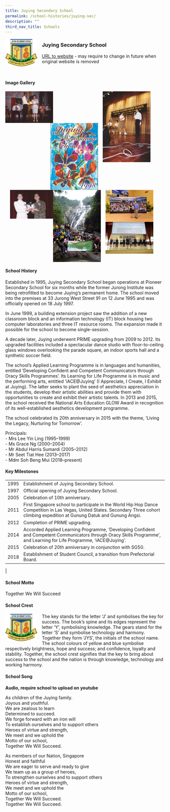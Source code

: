```yaml
---
title: Juying Secondary School
permalink: /school-histories/juying-sec/
description: ""
third_nav_title: Schools
---
```

<img src="/images/juyingsec1.png" style="width:20%;margin-right:15px;" align = "left">

### **Juying Secondary School**
[URL to website](https://juyingsec.moe.edu.sg/) - may require to change in future when original website is removed

<br clear="left">

#### **Image Gallery**

<p><a href="https://d1yxymztqoj7qn.amplifyapp.com/images/juyingsec2.jpg">  
<img src="/images/juyingsec2.jpg" style="width:30%;margin-right:15px;" align = "left">
</a></p>

<p><a href="https://d1yxymztqoj7qn.amplifyapp.com/images/juyingsec4.jpg">  
<img src="/images/juyingsec4.jpg" style="width:30%;margin-right:45px;" align = "right">
</a></p>

<p><a href="https://d1yxymztqoj7qn.amplifyapp.com/images/juyingsec3.jpg">  
<img src="/images/juyingsec3.jpg" style="width:30%;margin-right:15px;" align = "right">
</a></p>

<br clear="left">

<p><a href="https://d1yxymztqoj7qn.amplifyapp.com/images/juyingsec5.jpg">  
<img src="/images/juyingsec5.jpg" style="width:27%;margin-left:15px;" align = "left">
</a></p>

<p><a href="https://d1yxymztqoj7qn.amplifyapp.com/images/juyingsec6.jpg">  
<img src="/images/juyingsec6.jpg" style="width:30%;margin-right:15px;" align = "left">
</a></p>

<p><a href="https://d1yxymztqoj7qn.amplifyapp.com/images/juyingsec7.jpg">  
<img src="/images/juyingsec7.jpg" style="width:30%;margin-right:15px;" align = "left">
</a></p>

<p><a href="https://d1yxymztqoj7qn.amplifyapp.com/images/juyingsec8.jpg">  
<img src="/images/juyingsec8.jpg" style="width:30%;margin-right:15px;" align = "left">
</a></p>

<br clear="left">

#### **School History**
Established in 1995, Juying Secondary School began operations at Pioneer Secondary School for six months while the former Jurong Institute was being retrofitted to become Juying’s permanent home. The school moved into the premises at 33 Jurong West Street 91 on 12 June 1995 and was officially opened on 18 July 1997.

In June 1999, a building extension project saw the addition of a new classroom block and an information technology (IT) block housing two computer laboratories and three IT resource rooms. The expansion made it possible for the school to become single-session.

A decade later, Juying underwent PRIME upgrading from 2009 to 2012. Its upgraded facilities included a spectacular dance studio with floor-to-ceiling glass windows overlooking the parade square, an indoor sports hall and a synthetic soccer field.

The school’s Applied Learning Programme is in languages and humanities, entitled ‘Developing Confident and Competent Communicators through Oracy Skills Programmes’. Its Learning for Life Programme is in music and the performing arts, entitled ‘iACE@Juying’ (I Appreciate, I Create, I Exhibit at Juying). The latter seeks to plant the seed of aesthetics appreciation in the students, develop their artistic abilities and provide them with opportunities to create and exhibit their artistic talents. In 2013 and 2015, the school received the National Arts Education GLOW Award in recognition of its well-established aesthetics development programme.

The school celebrated its 20th anniversary in 2015 with the theme, ‘Living the Legacy, Nurturing for Tomorrow’.

Principals:<br>
\- Mrs Lee Yin Ling (1995–1999) <br>
\- Ms Grace Ng (2000–2004) <br>
\- Mr Abdul Harris Sumardi (2005–2012) <br>
\- Mr Seet Tiat Hee (2013–2017)<br>
\- Mdm Soh Beng Mui (2018–present)

#### **Key Milestones**

|  |  |
|:---:|---|
| 1995 | Establishment of Juying Secondary School. |
| 1997 | Official opening of Juying Secondary School. |
| 2005 | Celebration of 10th anniversary. |
| 2011 | First Singapore school to participate in the World Hip Hop Dance Competition in Las Vegas, United States. Secondary Three cohort climbing expedition at Gunung Datuk and Gunung Angsi. |
| 2012 | Completion of PRIME upgrading. |
| 2014 | Accorded Applied Learning Programme, ‘Developing Confident and Competent Communicators through Oracy Skills Programme’, and Learning for Life Programme, ‘iACE@Juying’. |
| 2015 | Celebration of 20th anniversary in conjunction with SG50. |
| 2018 | Establishment of Student Council, a transition from Prefectorial Board. |
|

#### **School Motto**
Together We Will Succeed

#### **School Crest**
<img src="/images/juyingsec1.png" style="width:20%;margin-right:15px;" align = "left">

The key stands for the letter ‘J’ and symbolises the key for success. The book’s spine and its edges represent the letter ‘Y’, symbolising knowledge. The gears stand for the letter ‘S’ and symbolise technology and harmony. Together they form ‘JYS’, the initials of the school name. The school colours of yellow and blue symbolise respectively brightness, hope and success; and confidence, loyalty and stability. Together, the school crest signifies that the key to bring about success to the school and the nation is through knowledge, technology and working harmony.

#### **School Song**
**Audio, require school to upload on youtube**

As children of the Juying family.<br>
Joyous and youthful.<br>
We are zealous to learn<br>
Determined to succeed.<br>
We forge forward with an iron will<br>
To establish ourselves and to support others<br>
Heroes of virtue and strength,<br>
We meet and we uphold the<br>
Motto of our school,<br>
Together We Will Succeed.

As members of our Nation, Singapore<br>
Honest and faithful<br>
We are eager to serve and ready to give<br>
We team up as a group of heroes,<br>
To strengthen ourselves and to support others<br>
Heroes of virtue and strength,<br>
We meet and we uphold the<br>
Motto of our school,<br>
Together We Will Succeed.<br>
Together We Will Succeed.